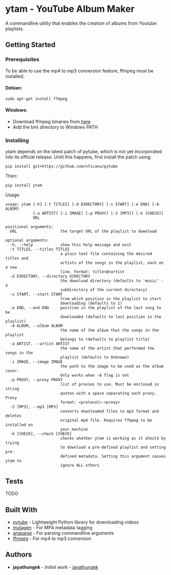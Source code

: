 # ytam - YouTube Album Maker

A commandline utility that enables the creation of albums from Youtube playlists.

## Getting Started

<!--These instructions will get you a copy of the project up and running on your local machine for development and testing purposes. See deployment for notes on how to deploy the project on a live system. -->

### Prerequisites

To be able to use the mp4 to mp3 conversion feature, ffmpeg must be installed.

#### Debian:

```
sudo apt-get install ffmpeg
```

#### Windows:

- Download ffmpeg binaries from [here](https://www.gyan.dev/ffmpeg/builds)
- Add the bin\\ directory to Windows PATH
 
### Installing
ytam depends on the latest patch of pytube, which is not yet incorporated into its official release. Until this happens, first install the patch using:

```
pip install git+https://github.com/nficano/pytube
```

Then:

```
pip install ytam
```

Usage:

```
usage: ytam [-h] [-t TITLES] [-d DIRECTORY] [-s START] [-e END] [-A ALBUM]
            [-a ARTIST] [-i IMAGE] [-p PROXY] [-3 [MP3]] [-k [CHECK]]
            URL

positional arguments:
  URL                   the target URL of the playlist to download

optional arguments:
  -h, --help            show this help message and exit
  -t TITLES, --titles TITLES
                        a plain text file containing the desired titles and
                        artists of the songs in the playlist, each on a new
                        line. Format: title<@>artist
  -d DIRECTORY, --directory DIRECTORY
                        the download directory (defaults to 'music' - a
                        subdirectory of the current directory)
  -s START, --start START
                        from which position in the playlist to start
                        downloading (defaults to 1)
  -e END, --end END     position in the playlist of the last song to be
                        downloaded (defaults to last position in the playlist)
  -A ALBUM, --album ALBUM
                        the name of the album that the songs in the playlist
                        belongs to (defaults to playlist title)
  -a ARTIST, --artist ARTIST
                        the name of the artist that performed the songs in the
                        playlist (defaults to Unknown)
  -i IMAGE, --image IMAGE
                        the path to the image to be used as the album cover.
                        Only works when -A flag is set
  -p PROXY, --proxy PROXY
                        list of proxies to use. Must be enclosed in string
                        quotes with a space separating each proxy. Proxy
                        format: <protocol>-<proxy>
  -3 [MP3], --mp3 [MP3]
                        converts downloaded files to mp3 format and deletes
                        original mp4 file. Requires ffmpeg to be installed on
                        your machine
  -k [CHECK], --check [CHECK]
                        checks whether ytam is working as it should by trying
                        to download a pre-defined playlist and setting pre-
                        defined metadata. Setting this argument causes ytam to
                        ignore ALL others
```

## Tests
TODO
<!-- ## Running the tests

Explain how to run the automated tests for this system

### Break down into end to end tests

Explain what these tests test and why

```
Give an example
```

### And coding style tests

Explain what these tests test and why

```
Give an example
```

## Deployment

Add additional notes about how to deploy this on a live system -->

## Built With

* [pytube](http://github.com/nficano/pytube.git) - Lightweight Python library for downloading videos
* [mutagen](https://mutagen.readthedocs.io/en/latest/api/mp4.html) - For MP4 metadata tagging
* [argparse](https://docs.python.org/3/library/argparse.html) - For parsing commandline arguments
* [ffmpeg](https://ffmpeg.org/) - For mp4 to mp3 conversion

<!-- ## Contributing

Please read [CONTRIBUTING.md](https://gist.github.com/PurpleBooth/b24679402957c63ec426) for details on our code of conduct, and the process for submitting pull requests to us.

## Versioning

We use [SemVer](http://semver.org/) for versioning. For the versions available, see the [tags on this repository](https://github.com/your/project/tags). 
 -->
## Authors

* **jayathungek** - *Initial work* - [jayathungek](https://github.com/jayathungek)

<!-- See also the list of [contributors](https://github.com/your/project/contributors) who participated in this project. -->

<!-- ## License

This project is licensed under the MIT License - see the [LICENSE.md](LICENSE.md) file for details -->

<!-- ## Acknowledgments

* Hat tip to anyone whose code was used
* Inspiration
* etc
 -->